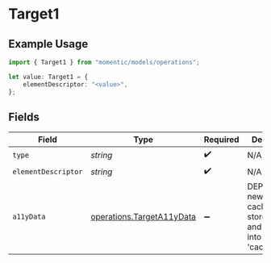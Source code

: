 # Target1

## Example Usage

```typescript
import { Target1 } from "momentic/models/operations";

let value: Target1 = {
    elementDescriptor: "<value>",
};
```

## Fields

| Field                                                                          | Type                                                                           | Required                                                                       | Description                                                                    |
| ------------------------------------------------------------------------------ | ------------------------------------------------------------------------------ | ------------------------------------------------------------------------------ | ------------------------------------------------------------------------------ |
| `type`                                                                         | *string*                                                                       | :heavy_check_mark:                                                             | N/A                                                                            |
| `elementDescriptor`                                                            | *string*                                                                       | :heavy_check_mark:                                                             | N/A                                                                            |
| `a11yData`                                                                     | [operations.TargetA11yData](../../models/operations/targeta11ydata.md)         | :heavy_minus_sign:                                                             | DEPRECATED: new a11y cache is stored in DB and resolved into the 'cache' field |